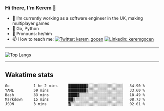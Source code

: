 ### Hi there, I'm Kerem 👋

- 🔭 I’m currently working as a software engineer in the UK, making multiplayer games
- :seedling: Go, Python
- :man: Pronouns: he/him
- 📫 How to reach me: [![Twitter: kerem_gocen](https://img.shields.io/twitter/follow/kerem_gocen?style=social)](https://twitter.com/kerem_gocen)
[![Linkedin: keremgocen](https://img.shields.io/badge/kerem-linkedin-blue?style=flat-square&logo=Linkedin&logoColor=white&link=https://www.linkedin.com/in/keremgocen/)](https://www.linkedin.com/in/keremgocen/)
<!--
**keremgocen/keremgocen** is a ✨ _special_ ✨ repository because its `README.md` (this file) appears on your GitHub profile.

Here are some ideas to get you started:

- 🔭 I’m currently working on ...
- 🌱 I’m currently learning ...
- 👯 I’m looking to collaborate on ...
- 🤔 I’m looking for help with ...
- 💬 Ask me about ...
- 📫 How to reach me: ...
- 😄 Pronouns: ...
- ⚡ Fun fact: ...
-->

---

![Top Langs](https://github-readme-stats.vercel.app/api/top-langs/?username=keremgocen&layout=compact)

---

## Wakatime stats

<!--START_SECTION:waka-->

```txt
Go           1 hr 2 mins     ████████▓░░░░░░░░░░░░░░░░   34.90 %
YAML         59 mins         ████████▒░░░░░░░░░░░░░░░░   33.60 %
Bash         33 mins         ████▓░░░░░░░░░░░░░░░░░░░░   18.49 %
Markdown     15 mins         ██▒░░░░░░░░░░░░░░░░░░░░░░   08.73 %
JSON         3 mins          ▓░░░░░░░░░░░░░░░░░░░░░░░░   02.01 %
```

<!--END_SECTION:waka-->
